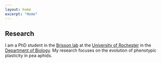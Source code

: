 ```yaml
---
layout: home
excerpt: "Home"
---
```


## Research

I am a PhD student in the [Brisson lab](https://www.brissonlab.org/) at the [University of Rochester](https://www.rochester.edu/) in the [Department of Biology](https://www.sas.rochester.edu/bio/). My research focuses on the evolution of phenotypic plasticity in pea aphids.
